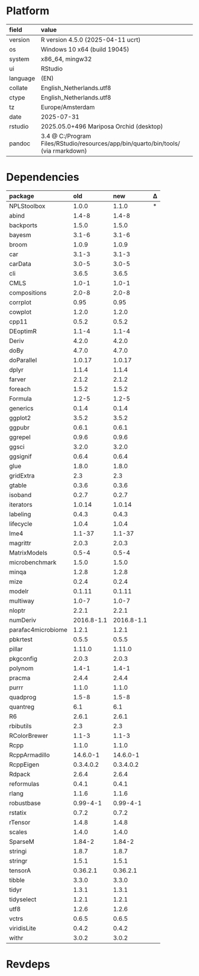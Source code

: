 # Platform

|field    |value                                                                              |
|:--------|:----------------------------------------------------------------------------------|
|version  |R version 4.5.0 (2025-04-11 ucrt)                                                  |
|os       |Windows 10 x64 (build 19045)                                                       |
|system   |x86_64, mingw32                                                                    |
|ui       |RStudio                                                                            |
|language |(EN)                                                                               |
|collate  |English_Netherlands.utf8                                                           |
|ctype    |English_Netherlands.utf8                                                           |
|tz       |Europe/Amsterdam                                                                   |
|date     |2025-07-31                                                                         |
|rstudio  |2025.05.0+496 Mariposa Orchid (desktop)                                            |
|pandoc   |3.4 @ C:/Program Files/RStudio/resources/app/bin/quarto/bin/tools/ (via rmarkdown) |

# Dependencies

|package            |old        |new        |Δ  |
|:------------------|:----------|:----------|:--|
|NPLStoolbox        |1.0.0      |1.1.0      |*  |
|abind              |1.4-8      |1.4-8      |   |
|backports          |1.5.0      |1.5.0      |   |
|bayesm             |3.1-6      |3.1-6      |   |
|broom              |1.0.9      |1.0.9      |   |
|car                |3.1-3      |3.1-3      |   |
|carData            |3.0-5      |3.0-5      |   |
|cli                |3.6.5      |3.6.5      |   |
|CMLS               |1.0-1      |1.0-1      |   |
|compositions       |2.0-8      |2.0-8      |   |
|corrplot           |0.95       |0.95       |   |
|cowplot            |1.2.0      |1.2.0      |   |
|cpp11              |0.5.2      |0.5.2      |   |
|DEoptimR           |1.1-4      |1.1-4      |   |
|Deriv              |4.2.0      |4.2.0      |   |
|doBy               |4.7.0      |4.7.0      |   |
|doParallel         |1.0.17     |1.0.17     |   |
|dplyr              |1.1.4      |1.1.4      |   |
|farver             |2.1.2      |2.1.2      |   |
|foreach            |1.5.2      |1.5.2      |   |
|Formula            |1.2-5      |1.2-5      |   |
|generics           |0.1.4      |0.1.4      |   |
|ggplot2            |3.5.2      |3.5.2      |   |
|ggpubr             |0.6.1      |0.6.1      |   |
|ggrepel            |0.9.6      |0.9.6      |   |
|ggsci              |3.2.0      |3.2.0      |   |
|ggsignif           |0.6.4      |0.6.4      |   |
|glue               |1.8.0      |1.8.0      |   |
|gridExtra          |2.3        |2.3        |   |
|gtable             |0.3.6      |0.3.6      |   |
|isoband            |0.2.7      |0.2.7      |   |
|iterators          |1.0.14     |1.0.14     |   |
|labeling           |0.4.3      |0.4.3      |   |
|lifecycle          |1.0.4      |1.0.4      |   |
|lme4               |1.1-37     |1.1-37     |   |
|magrittr           |2.0.3      |2.0.3      |   |
|MatrixModels       |0.5-4      |0.5-4      |   |
|microbenchmark     |1.5.0      |1.5.0      |   |
|minqa              |1.2.8      |1.2.8      |   |
|mize               |0.2.4      |0.2.4      |   |
|modelr             |0.1.11     |0.1.11     |   |
|multiway           |1.0-7      |1.0-7      |   |
|nloptr             |2.2.1      |2.2.1      |   |
|numDeriv           |2016.8-1.1 |2016.8-1.1 |   |
|parafac4microbiome |1.2.1      |1.2.1      |   |
|pbkrtest           |0.5.5      |0.5.5      |   |
|pillar             |1.11.0     |1.11.0     |   |
|pkgconfig          |2.0.3      |2.0.3      |   |
|polynom            |1.4-1      |1.4-1      |   |
|pracma             |2.4.4      |2.4.4      |   |
|purrr              |1.1.0      |1.1.0      |   |
|quadprog           |1.5-8      |1.5-8      |   |
|quantreg           |6.1        |6.1        |   |
|R6                 |2.6.1      |2.6.1      |   |
|rbibutils          |2.3        |2.3        |   |
|RColorBrewer       |1.1-3      |1.1-3      |   |
|Rcpp               |1.1.0      |1.1.0      |   |
|RcppArmadillo      |14.6.0-1   |14.6.0-1   |   |
|RcppEigen          |0.3.4.0.2  |0.3.4.0.2  |   |
|Rdpack             |2.6.4      |2.6.4      |   |
|reformulas         |0.4.1      |0.4.1      |   |
|rlang              |1.1.6      |1.1.6      |   |
|robustbase         |0.99-4-1   |0.99-4-1   |   |
|rstatix            |0.7.2      |0.7.2      |   |
|rTensor            |1.4.8      |1.4.8      |   |
|scales             |1.4.0      |1.4.0      |   |
|SparseM            |1.84-2     |1.84-2     |   |
|stringi            |1.8.7      |1.8.7      |   |
|stringr            |1.5.1      |1.5.1      |   |
|tensorA            |0.36.2.1   |0.36.2.1   |   |
|tibble             |3.3.0      |3.3.0      |   |
|tidyr              |1.3.1      |1.3.1      |   |
|tidyselect         |1.2.1      |1.2.1      |   |
|utf8               |1.2.6      |1.2.6      |   |
|vctrs              |0.6.5      |0.6.5      |   |
|viridisLite        |0.4.2      |0.4.2      |   |
|withr              |3.0.2      |3.0.2      |   |

# Revdeps

